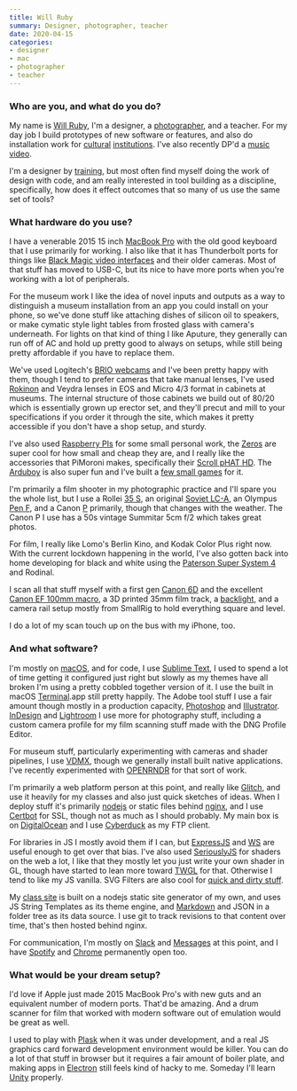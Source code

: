 ```yaml
---
title: Will Ruby
summary: Designer, photographer, teacher
date: 2020-04-15
categories:
- designer
- mac
- photographer
- teacher
---
```


### Who are you, and what do you do?

My name is [Will Ruby](http://www.willruby.com/ "Will's website."), I'm a designer, a [photographer](https://www.instagram.com/williamruby/ "Will's Instagram account."), and a teacher. For my day job I build prototypes of new software or features, and also do installation work for [cultural](https://theblog.adobe.com/visualizing-the-invisible/ "An Adobe post about San Diego's MOPA and its interactive exhibitions.") [institutions](https://www.sfmoma.org/read/on-collaboration-sfmoma-adobe-rethink-selfie/ "An SFMOMA article about their exhibit with Adobe on rethinking selfies."). I've also recently DP'd a [music video](https://vimeo.com/376732439 "A Silverware music video on Vimeo.").

I'm a designer by [training](https://www.collegeforcreativestudies.edu/academics/undergraduate-programs/graphic-design "The communication design undergraduate program at CCS."), but most often find myself doing the work of design with code, and am really interested in tool building as a discipline, specifically, how does it effect outcomes that so many of us use the same set of tools?

### What hardware do you use?

I have a venerable 2015 15 inch [MacBook Pro][macbook-pro] with the old good keyboard that I use primarily for working. I also like that it has Thunderbolt ports for things like [Black Magic video interfaces][ultrastudio-mini] and their older cameras. Most of that stuff has moved to USB-C, but its nice to have more ports when you're working with a lot of peripherals.

For the museum work I like the idea of novel inputs and outputs as a way to distinguish a museum installation from an app you could install on your phone, so we've done stuff like attaching dishes of silicon oil to speakers, or make cymatic style light tables from frosted glass with camera's underneath. For lights on that kind of thing I like Aputure, they generally can run off of AC and hold up pretty good to always on setups, while still being pretty affordable if you have to replace them.

We've used Logitech's [BRIO webcams][brio] and I've been pretty happy with them, though I tend to prefer cameras that take manual lenses, I've used [Rokinon][14mm-f2.8-if-ed-umc] and Veydra lenses in EOS and Micro 4/3 format in cabinets at museums. The internal structure of those cabinets we build out of 80/20 which is essentially grown up erector set, and they'll precut and mill to your specifications if you order it through the site, which makes it pretty accessible if you don't have a shop setup, and sturdy.

I've also used [Raspberry PIs][raspberry-pi] for some small personal work, the [Zeros][raspberry-pi-zero] are super cool for how small and cheap they are, and I really like the accessories that PiMoroni makes, specifically their [Scroll pHAT HD][scroll-phat-hd]. The [Arduboy][] is also super fun and I've built a [few small games](https://github.com/whatsim/zaibatsu "Will's GitHub repo of games for the Arduboy.") for it.

I'm primarily a film shooter in my photographic practice and I'll spare you the whole list, but I use a Rollei [35 S][35-s], an original [Soviet LC-A][lc-a], an Olympus [Pen F][pen-f], and a Canon [P][] primarily, though that changes with the weather. The Canon P I use has a 50s vintage Summitar 5cm f/2 which takes great photos.

For film, I really like Lomo's Berlin Kino, and Kodak Color Plus right now. With the current lockdown happening in the world, I've also gotten back into home developing for black and white using the [Paterson Super System 4][super-system-4] and Rodinal.

I scan all that stuff myself with a first gen [Canon 6D][eos-6d] and the excellent [Canon EF 100mm macro][ef-100mm-f2.8l-is-usm], a 3D printed 35mm film track, a [backlight][ipad-pro], and a camera rail setup mostly from SmallRig to hold everything square and level.

I do a lot of my scan touch up on the bus with my iPhone, too.

### And what software?

I'm mostly on [macOS][], and for code, I use [Sublime Text][sublime-text], I used to spend a lot of time getting it configured just right but slowly as my themes have all broken I'm using a pretty cobbled together version of it. I use the built in macOS [Terminal][].app still pretty happily. The Adobe tool stuff I use a fair amount though mostly in a production capacity, [Photoshop][] and [Illustrator][]. [InDesign][] and [Lightroom][] I use more for photography stuff, including a custom camera profile for my film scanning stuff made with the DNG Profile Editor.

For museum stuff, particularly experimenting with cameras and shader pipelines, I use [VDMX][], though we generally install built native applications. I've recently experimented with [OPENRNDR][] for that sort of work.

I'm primarily a web platform person at this point, and really like [Glitch][glitch.3], and use it heavily for my classes and also just quick sketches of ideas. When I deploy stuff it's primarily [nodejs][node.js] or static files behind [nginx][], and I use [Certbot][] for SSL, though not as much as I should probably. My main box is on [DigitalOcean][] and I use [Cyberduck][] as my FTP client.

For libraries in JS I mostly avoid them if I can, but [ExpressJS][express.2] and [WS][] are useful enough to get over that bias. I've also used [SeriouslyJS][seriously.js] for shaders on the web a lot, I like that they mostly let you just write your own shader in GL, though have started to lean more toward [TWGL][] for that. Otherwise I tend to like my JS vanilla. SVG Filters are also cool for [quick and dirty stuff](https://sulky-gigantic-tarsier.glitch.me/ "Will's SVG filter project on Glitch.").

My [class site](http://fall2019.will.graphics/ "Will's class website.") is built on a nodejs static site generator of my own, and uses JS String Templates as its theme engine, and [Markdown][] and JSON in a folder tree as its data source. I use git to track revisions to that content over time, that's then hosted behind nginx.

For communication, I'm mostly on [Slack][] and [Messages][] at this point, and I have [Spotify][] and [Chrome][] permanently open too.

### What would be your dream setup?

I'd love if Apple just made 2015 MacBook Pro's with new guts and an equivalent number of modern ports. That'd be amazing. And a drum scanner for film that worked with modern software out of emulation would be great as well.

I used to play with [Plask][] when it was under development, and a real JS graphics card forward development environment would be killer. You can do a lot of that stuff in browser but it requires a fair amount of boiler plate, and making apps in [Electron][] still feels kind of hacky to me. Someday I'll learn [Unity][] properly.

[14mm-f2.8-if-ed-umc]: http://web.archive.org/web/20211217221744/https://www.bhphotovideo.com/c/product/769532-REG/Rokinon_FE14M_C_14mm_Ultra_Wide_Angle_f_2_8.html "A camera lens."
[35-s]: http://camera-wiki.org/wiki/Rollei_35#Rollei_35_S "A film camera."
[arduboy]: https://arduboy.com/ "A hackable portable game console."
[brio]: https://www.logitech.com/en-us/product/brio "A webcam."
[certbot]: https://certbot.eff.org/ "A tool for automatically downloading and managing SSL certificates."
[chrome]: https://www.google.com/intl/en/chrome/browser/ "A WebKit-based browser, where each tab runs in its own thread."
[cyberduck]: https://cyberduck.io/ "An FTP/SFTP client."
[digitalocean]: https://www.digitalocean.com/ "An SSD-based web hosting service."
[ef-100mm-f2.8l-is-usm]: http://web.archive.org/web/20151008110016/http://www.usa.canon.com:80/cusa/consumer/products/cameras/ef_lens_lineup/ef_100mm_f_2_8l_macro_is_usm "A macro lens."
[electron]: http://electron.atom.io/ "A developer tool for building desktop apps with web technology."
[eos-6d]: https://en.wikipedia.org/wiki/Canon_EOS_6D "A 20.2 megapixel DSLR."
[express.2]: http://expressjs.com "A JavaScript web framework."
[glitch.3]: https://glitch.com/ "A web-based IDE."
[illustrator]: https://www.adobe.com/products/illustrator.html "A vector graphics editor."
[indesign]: https://www.adobe.com/products/indesign.html "A desktop/web publishing application."
[ipad-pro]: https://en.wikipedia.org/wiki/IPad_Pro "An iOS tablet."
[lc-a]: https://en.wikipedia.org/wiki/Lomo_LC-A "A very popular film camera."
[lightroom]: https://www.adobe.com/products/photoshop-lightroom.html "Photo management and editing software."
[macbook-pro]: https://www.apple.com/macbook-pro/ "A laptop."
[macos]: https://en.wikipedia.org/wiki/MacOS "An operating system for Mac hardware."
[markdown]: https://daringfireball.net/projects/markdown/ "An email-like format for marking up text."
[messages]: https://en.wikipedia.org/wiki/Messages_(application) "A chat client for Mac."
[nginx]: http://nginx.org/ "A very fast web/mail server."
[node.js]: https://nodejs.org/en/ "A Javascript application platform."
[openrndr]: https://openrndr.org/ "A framework for creating interactive applications."
[p]: http://camera-wiki.org/wiki/Canon_P "A film camera."
[pen-f]: http://camera-wiki.org/wiki/Olympus_Pen_F "A film camera."
[photoshop]: https://www.adobe.com/products/photoshop.html "A bitmap image editor."
[plask]: http://www.plask.org/ "A multimedia programming tool."
[raspberry-pi-zero]: https://www.raspberrypi.org/blog/raspberry-pi-zero/ "A tiny hackable computer."
[raspberry-pi]: https://en.wikipedia.org/wiki/Raspberry_Pi "A single-board hackable computer."
[scroll-phat-hd]: https://shop.pimoroni.com/products/scroll-phat-hd "A set of programmable lights."
[seriously.js]: https://github.com/brianchirls/Seriously.js/ "A web-based video compositor framework."
[slack]: https://slack.com/ "A collaboration service."
[spotify]: https://www.spotify.com/us/ "A music streaming service."
[sublime-text]: http://www.sublimetext.com/ "A coder's text editor."
[super-system-4]: https://www.patersonphotographic.com/product/paterson-super-system-4-developing-tanks/ "Developing tank for film."
[terminal]: https://en.wikipedia.org/wiki/Terminal_(OS_X) "A console application included with Mac OS X."
[twgl]: https://twgljs.org/ "A library for working with WebGL."
[ultrastudio-mini]: https://www.blackmagicdesign.com/products/ultrastudio "A little video capture device."
[unity]: https://unity3d.com/unity/ "A cross-platform game development tool."
[vdmx]: https://vidvox.net/ "Real-time video studio software for the Mac."
[ws]: https://github.com/websockets/ws "A WebSocket library for Node."
